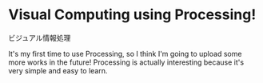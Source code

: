 # Visual Computing using Processing!
ビジュアル情報処理

It's my first time to use Processing, so I think I'm going to upload some more works in the future!
Processing is actually interesting because it's very simple and easy to learn.
